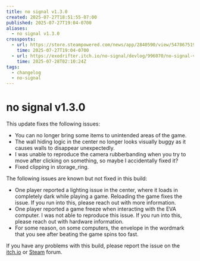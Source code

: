 ```yaml
---
title: no signal v1.3.0
created: 2025-07-27T18:51:55-07:00
published: 2025-07-27T19:04-0700
aliases:
  - no signal v1.3.0
crossposts:
  - url: https://store.steampowered.com/news/app/2840590/view/547867519580373454
    time: 2025-07-27T19:04-0700
  - url: https://exodrifter.itch.io/no-signal/devlog/996070/no-signal-v130
    time: 2025-07-28T02:10:24Z
tags:
  - changelog
  - no-signal
---
```


# no signal v1.3.0

This update fixes the following issues:
- You can no longer bring some items to unintended areas of the game.
- The wall hiding logic in the center no longer looks visually buggy as it causes walls to disappear unexpectedly.
- I was unable to reproduce the camera rubberbanding when you try to move after clicking on something, so maybe I accidentally fixed it?
- Fixed clipping in storage_ring.

The following issues are known but not fixed in this build:
- One player reported a lighting issue in the center, where it loads in completely dark while playing a game. Reloading the game fixes the issue. If you run into this, please reach out with more information.
- One player reported a game freeze when interacting with the EVA computer. I was not able to reproduce this issue. If you run into this, please reach out with hardware information.
- For some reason, on some computers, the envelope in the wordmark that you see after beating the game spins too fast.

If you have any problems with this build, please report the issue on the [itch.io](https://exodrifter.itch.io/no-signal/community) or [Steam](https://steamcommunity.com/app/2840590/discussions/) forum.
